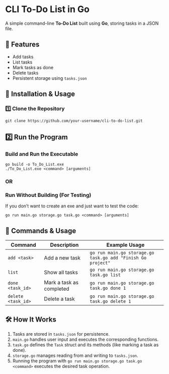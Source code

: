 # CLI To-Do List in Go

A simple command-line **To-Do List** built using **Go**, storing tasks in a JSON file.

## 📌 Features
- Add tasks  
- List tasks  
- Mark tasks as done  
- Delete tasks  
- Persistent storage using `tasks.json`  

## 🚀 Installation & Usage

### 1️⃣ Clone the Repository
    
    git clone https://github.com/your-username/cli-to-do-list.git

## 2️⃣ Run the Program

### Build and Run the Executable

    go build -o To_Do_List.exe
    ./To_Do_List.exe <command> [arguments]

### OR

### Run Without Building (For Testing)
If you don’t want to create an exe and just want to test the code:
    

    go run main.go storage.go task.go <command> [arguments]


## 📜 Commands & Usage

| Command             | Description                           | Example Usage                              |
|---------------------|---------------------------------------|--------------------------------------------|
| `add <task>`       | Add a new task                        | `go run main.go storage.go task.go add "Finish Go project"`     |
| `list`             | Show all tasks                        | `go run main.go storage.go task.go list`                        |
| `done <task_id>`   | Mark a task as completed              | `go run main.go storage.go task.go done 1`                      |
| `delete <task_id>` | Delete a task                         | `go run main.go storage.go task.go delete 1`                    |
## 🛠️ How It Works

1. Tasks are stored in `tasks.json` for persistence.  
2. `main.go` handles user input and executes the corresponding functions.  
3. `task.go` defines the `Task` struct and its methods (like marking a task as done).  
4. `storage.go` manages reading from and writing to `tasks.json`.  
5. Running the program with `go run main.go storage.go task.go <command>` executes the desired task operation.  
